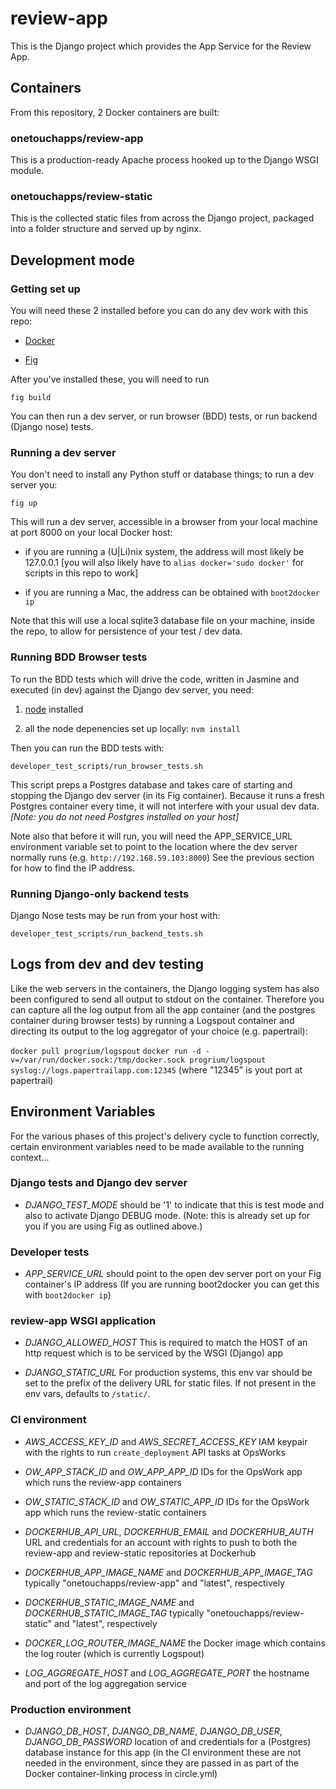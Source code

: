 # review-app

This is the Django project which provides the App Service for the Review App.

## Containers

From this repository, 2 Docker containers are built:

### onetouchapps/review-app

This is a production-ready Apache process hooked up to the Django WSGI module.

### onetouchapps/review-static

This is the collected static files from across the Django project, packaged
into a folder structure and served up by nginx.

## Development mode

### Getting set up

You will need these 2 installed before you can do any dev work with this repo:

  - [Docker](https://docs.docker.com/installation/#installation)

  - [Fig](http://www.fig.sh/install.html)

After you've installed these, you will need to run

``fig build``

You can then run a dev server, or run browser (BDD) tests, or run backend
(Django nose) tests.

### Running a dev server

You don't need to install any Python stuff or database things; to run a dev
server you:

``fig up``

This will run a dev server, accessible in a browser from your local machine
at port 8000 on your local Docker host:

  - if you are running a (U|Li)nix system, the address will most likely be
    127.0.0.1 [you will also likely have to ``alias docker='sudo docker'`` for
    scripts in this repo to work]

  - if you are running a Mac, the address can be obtained with ``boot2docker
    ip``

Note that this will use a local sqlite3 database file on your machine, inside
the repo, to allow for persistence of your test / dev data.

### Running BDD Browser tests

To run the BDD tests which will drive the code, written in Jasmine and
executed (in dev) against the Django dev server, you need:

  1. [node](http://nodejs.org/download/) installed

  2. all the node depenencies set up locally: ``nvm install``

Then you can run the BDD tests with:

``developer_test_scripts/run_browser_tests.sh``

This script preps a Postgres database and takes care of starting and stopping
the Django dev server (in its Fig container). Because it runs a fresh Postgres
container every time, it will not interfere with your usual dev data. *[Note:
you do not need Postgres installed on your host]*

Note also that before it will run, you will need the APP_SERVICE_URL
environment variable set to point to the location where the dev server normally
runs (e.g. ``http://192.168.59.103:8000``) See the previous section for how to
find the IP address.

### Running Django-only backend tests

Django Nose tests may be run from your host with:

``developer_test_scripts/run_backend_tests.sh``

## Logs from dev and dev testing

Like the web servers in the containers, the Django logging system has also
been configured to send all output to stdout on the container. Therefore you
can capture all the log output from all the app container (and the postgres
container during browser tests) by running a Logspout container and directing
its output to the log aggregator of your choice (e.g. papertrail):

``docker pull progrium/logspout``
``docker run -d -v=/var/run/docker.sock:/tmp/docker.sock progrium/logspout syslog://logs.papertrailapp.com:12345`` (where "12345" is yout port at papertrail)

## Environment Variables

For the various phases of this project's delivery cycle to function correctly,
certain environment variables need to be made available to the running
context...

### Django tests and Django dev server

  - *DJANGO_TEST_MODE* should be '1' to indicate that this is test mode and
    also to activate Django DEBUG mode. (Note: this is already set up for you
    if you are using Fig as outlined above.)

### Developer tests

  - *APP_SERVICE_URL* should point to the open dev server port on your Fig
    container's IP address (If you are running boot2docker you can get this
    with ``boot2docker ip``)

### review-app WSGI application

  - *DJANGO_ALLOWED_HOST* This is required to match the HOST of an http request
    which is to be serviced by the WSGI (Django) app

  - *DJANGO_STATIC_URL* For production systems, this env var should be set to
    the prefix of the delivery URL for static files. If not present in the env
    vars, defaults to ``/static/``.

### CI environment

  - *AWS_ACCESS_KEY_ID* and *AWS_SECRET_ACCESS_KEY* IAM keypair with the
    rights to run ``create_deployment`` API tasks at OpsWorks

  - *OW_APP_STACK_ID* and *OW_APP_APP_ID* IDs for the OpsWork app which runs
    the review-app containers

  - *OW_STATIC_STACK_ID* and *OW_STATIC_APP_ID* IDs for the OpsWork app which
    runs the review-static containers

  - *DOCKERHUB_API_URL*, *DOCKERHUB_EMAIL* and *DOCKERHUB_AUTH* URL and
    credentials for an account with rights to push to both the review-app and
    review-static repositories at Dockerhub

  - *DOCKERHUB_APP_IMAGE_NAME* and *DOCKERHUB_APP_IMAGE_TAG* typically
    "onetouchapps/review-app" and "latest", respectively

  - *DOCKERHUB_STATIC_IMAGE_NAME* and *DOCKERHUB_STATIC_IMAGE_TAG* typically
    "onetouchapps/review-static" and "latest", respectively

  - *DOCKER_LOG_ROUTER_IMAGE_NAME* the Docker image which contains the log
    router (which is currently Logspout)

  - *LOG_AGGREGATE_HOST* and *LOG_AGGREGATE_PORT* the hostname and port of the
    log aggregation service

### Production environment

  - *DJANGO_DB_HOST*, *DJANGO_DB_NAME*, *DJANGO_DB_USER*, *DJANGO_DB_PASSWORD*
    location of and credentials for a (Postgres) database instance for this app
    (in the CI environment these are not needed in the environment, since they
    are passed in as part of the Docker container-linking process in
    circle.yml)
